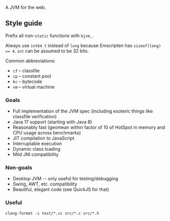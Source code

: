 
A JVM for the web.

## Style guide

Prefix all non-`static` functions with `bjvm_`.

Always use `int64_t` instead of `long` because Emscripten has `sizeof(long) == 4`. `int` can be assumed to be 32 bits.

Common abbreviations:

- `cf` – classfile
- `cp` – constant pool
- `bc` – bytecode
- `vm` – virtual machine

### Goals

- Full implementation of the JVM spec (including esoteric things like classfile verification)
- Java 17 support (starting with Java 8)
- Reasonably fast (geomean within factor of 10 of HotSpot in memory and CPU usage across benchmarks)
- JIT compilation to JavaScript
- Interruptable execution
- Dynamic class loading
- Mild JNI compatibility

### Non-goals

- Desktop JVM -- only useful for testing/debugging
- Swing, AWT, etc. compatibility
- Beautiful, elegant code (see QuickJS for that)

### Useful

```
clang-format -i test/*.cc src/*.c src/*.h
```